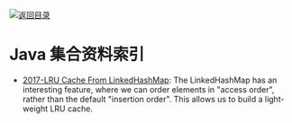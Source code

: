 [![返回目录](https://parg.co/UGo)](https://github.com/wxyyxc1992/Awesome-Links) 
 
 
 

# Java 集合资料索引

- [2017-LRU Cache From LinkedHashMap](http://javaspecialists.eu/archive/Issue246.html): The LinkedHashMap has an interesting feature, where we can order elements in "access order", rather than the default "insertion order". This allows us to build a light-weight LRU cache.